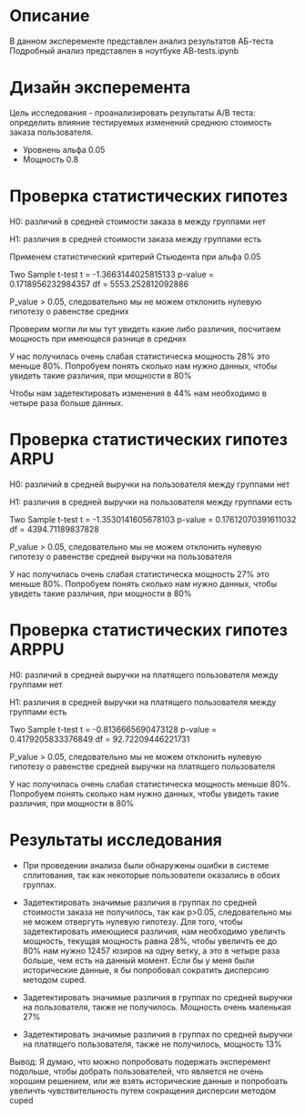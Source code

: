 # Описание
В данном эксперементе представлен анализ результатов АБ-теста \
Подробный анализ представлен в ноутбуке AB-tests.ipynb

# Дизайн эксперемента
Цель исследования - проанализировать результаты A/B теста: определить влияние тестируемых изменений среднюю стоимость заказа пользователя.

* Уровнень альфа 0.05
* Мощность 0.8

# Проверка статистических гипотез
H0: различий в средней стоимости заказа в между группами нет

H1: различия в средней стоимости заказа между группами есть

Применем статистический критерий Стьюдента при альфа 0.05

Two Sample t-test t = -1.3663144025815133 p-value = 0.1718956232984357 df = 5553.252812092886

P_value > 0.05, следовательно мы не можем отклонить нулевую гипотезу о равенстве средних

Проверим могли ли мы тут увидеть какие либо различия, посчитаем мощность при имеющеся разнице в средних

У нас получилась очень слабая статистическа мощность 28% это меньше 80%. Попробуем понять сколько нам нужно данных, чтобы увидеть такие различия, при мощности в 80%

Чтобы нам задетектировать изменения в 44% нам необходимо в четыре раза больше данных.

# Проверка статистических гипотез ARPU
H0: различий в средней выручки на пользователя между группами нет

H1: различия в средней выручки на пользователя между группами есть

Two Sample t-test t = -1.3530141605678103 p-value = 0.17612070391611032 df = 4394.71189837828

P_value > 0.05, следовательно мы не можем отклонить нулевую гипотезу о равенстве средней выручки на пользователя

У нас получилась очень слабая статистическа мощность 27% это меньше 80%. Попробуем понять сколько нам нужно данных, чтобы увидеть такие различия, при мощности в 80%

# Проверка статистических гипотез ARPPU
H0: различий в средней выручки на платящего пользователя между группами нет

H1: различия в средней выручки на платящего пользователя между группами есть

Two Sample t-test t = -0.8136665690473128 p-value = 0.4179205833376849 df = 92.72209446221731

P_value > 0.05, следовательно мы не можем отклонить нулевую гипотезу о равенстве средней выручки на платящего пользователя

У нас получилась очень слабая статистическа мощность меньше 80%. Попробуем понять сколько нам нужно данных, чтобы увидеть такие различия, при мощности в 80%

# Результаты исследования
* При проведении анализа были обнаружены ошибки в системе сплитования, так как некоторые пользователи оказались в обоих группах.

* Задетектировать значимые различия в группах по средней стоимости заказа не получилось, так как p>0.05, следовательно мы не можем отвергуть нулевую гипотезу. Для того, чтобы задетектировать имеющиеся различия, нам необходимо увеличть мощность, текущая мощность равна 28%, чтобы увеличть ее до 80% нам нужно 12457 юзиров на одну ветку, а это в четыре раза больше, чем есть на данный момент. Если бы у меня были исторические данные, я бы попробовал сократить дисперсию методом cuped.

* Задетектировать значимые различия в группах по средней выручки на пользователя, также не получилось. Мощность очень маленькая 27%

* Задетектировать значимые различия в группах по средней выручки на платящего пользователя, также не получилось, мощность 13%

Вывод: Я думаю, что можно попробовать подержать эксперемент подольше, чтобы добрать пользователей, что является не очень хорошим решением, или же взять исторические данные и попробоать увеличть чувствительность путем сокращения дисперсии методом cuped